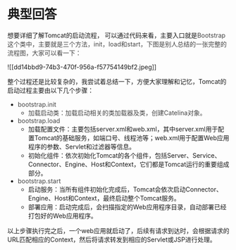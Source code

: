 # 典型回答


想要详细了解Tomcat的启动流程， 可以通过代码来看，主要入口就是<font style="color:rgb(68, 68, 68);">Bootstrap这个类中，主要就是三个方法，init，load和start，下图是别人总结的一张完整的流程图，大家可以看一下：</font>

<font style="color:rgb(68, 68, 68);"></font>

![[dd14bbd9-74b3-470f-956a-f57754149bf2.jpeg]]



整个过程还是比较复杂的，我尝试着总结一下，方便大家理解和记忆，Tomcat的启动过程主要由以下几个步骤：



+ <font style="color:rgb(68, 68, 68);">bootstrap.init</font>
    - <font style="color:rgb(68, 68, 68);">加载启动类：加载启动相关的类加载器及类，创建Catelina对象。</font>
+ <font style="color:rgb(68, 68, 68);">bootstrap.load</font>
    - 加载配置文件：主要包括server.xml和web.xml，其中server.xml用于配置Tomcat的基础服务，如端口号、线程池等；web.xml用于配置Web应用程序的参数、Servlet和过滤器等信息。
    - 初始化组件：依次初始化Tomcat的各个组件，包括Server、Service、Connector、Engine、Host和Context，它们都是Tomcat运行的重要组成部分。
+ <font style="color:rgb(68, 68, 68);">bootstrap.start</font>
    - 启动服务：当所有组件初始化完成后，Tomcat会依次启动Connector、Engine、Host和Context，最终启动整个Tomcat服务。
    - 部署应用：启动完成后，会扫描指定的Web应用程序目录，自动部署已经打包好的Web应用程序。



以上步骤执行完之后，一个web应用就启动了，后续有请求到达时，会根据请求的URL匹配相应的Context，然后将请求转发到相应的Servlet或JSP进行处理。

  
 

<font style="color:rgb(68, 68, 68);"></font>

